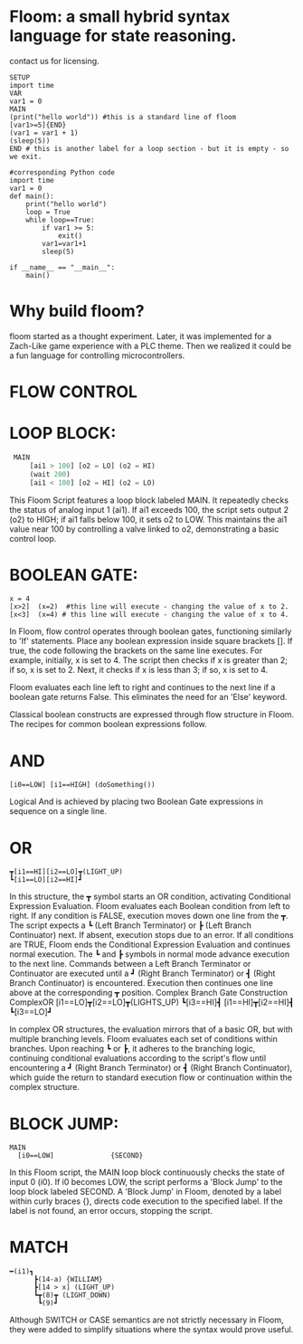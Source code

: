 # Floom: a small hybrid syntax language for state reasoning.

contact us for licensing.

    SETUP
    import time
    VAR
    var1 = 0
    MAIN
    (print("hello world")) #this is a standard line of floom
    [var1>=5]{END}
    (var1 = var1 + 1)
    (sleep(5))
    END # this is another label for a loop section - but it is empty - so we exit.
    
    #corresponding Python code
    import time
    var1 = 0
    def main():
    	print("hello world")
    	loop = True
        while loop==True:
        	if var1 >= 5:
        		exit()
        	var1=var1+1
        	sleep(5)
    
    if __name__ == "__main__":
        main()

# Why build floom? 
floom started as a thought experiment. 
Later, it was implemented for a Zach-Like game experience with a PLC theme.
Then we realized it could be a fun language for controlling microcontrollers.

# FLOW CONTROL
# LOOP BLOCK:
   ```python
    MAIN
        [ai1 > 100] [o2 = LO] (o2 = HI)
        (wait 200)
        [ai1 < 100] [o2 = HI] (o2 = LO)
```

This Floom Script features a loop block labeled MAIN. It repeatedly checks the status of analog input 1 (ai1). If ai1 exceeds 100, the script sets output 2 (o2) to HIGH; if ai1 falls below 100, it sets o2 to LOW. This maintains the ai1 value near 100 by controlling a valve linked to o2, demonstrating a basic control loop.


# BOOLEAN GATE:
    x = 4
    [x>2]  (x=2)  #this line will execute - changing the value of x to 2.
    [x<3]  (x=4) # this line will execute - changing the value of x to 4.


In Floom, flow control operates through boolean gates, functioning similarly to 'If' statements. Place any boolean expression inside square brackets []. If true, the code following the brackets on the same line executes. For example, initially, x is set to 4. The script then checks if x is greater than 2; if so, x is set to 2. Next, it checks if x is less than 3; if so, x is set to 4. 

Floom evaluates each line left to right and continues to the next line if a boolean gate returns False. This eliminates the need for an 'Else' keyword.

Classical boolean constructs are expressed through flow structure in Floom. The recipes for common boolean expressions follow.


# AND
    [i0==LOW] [i1==HIGH] (doSomething())

Logical And is achieved by placing two Boolean Gate expressions in sequence on a single line.
# OR
    ┳[i1==HI][i2==LO]┳(LIGHT_UP)
    ┗[i1==LO][i2==HI]┛

In this structure, the ┳ symbol starts an OR condition, activating Conditional Expression Evaluation. Floom evaluates each Boolean condition from left to right. If any condition is FALSE, execution moves down one line from the ┳. The script expects a ┗ (Left Branch Terminator) or ┣ (Left Branch Continuator) next. If absent, execution stops due to an error.
If all conditions are TRUE, Floom ends the Conditional Expression Evaluation and continues normal execution. The ┗ and ┣ symbols in normal mode advance execution to the next line.
Commands between a Left Branch Terminator or Continuator are executed until a ┛ (Right Branch Terminator) or ┫ (Right Branch Continuator) is encountered. Execution then continues one line above at the corresponding ┳ position.
Complex Branch Gate Construction
ComplexOR
      [i1==LO]┳[i2==LO]┳(LIGHTS_UP)
              ┗[i3==HI]┫
      [i1==HI]┳[i2==HI]┫
              ┗[i3==LO]┛

In complex OR structures, the evaluation mirrors that of a basic OR, but with multiple branching levels. Floom evaluates each set of conditions within branches. Upon reaching ┗ or ┣, it adheres to the branching logic, continuing conditional evaluations according to the script's flow until encountering a ┛ (Right Branch Terminator) or ┫ (Right Branch Continuator), which guide the return to standard execution flow or continuation within the complex structure.

# BLOCK JUMP:
    MAIN
      [i0==LOW]              {SECOND}

In this Floom script, the MAIN loop block continuously checks the state of input 0 (i0). If i0 becomes LOW, the script performs a 'Block Jump' to the loop block labeled SECOND. 
A 'Block Jump' in Floom, denoted by a label within curly braces {}, directs code execution to the specified label. If the label is not found, an error occurs, stopping the script.

# MATCH

    ━(i1)┓
          ┣(14-a) {WILLIAM}
          ┣[14 > x] (LIGHT_UP)
          ┗┳(8)┳ (LIGHT_DOWN)
           ┗(9)┛


Although SWITCH or CASE semantics are not strictly necessary in Floom, they were added to simplify situations where the syntax would prove useful. 

